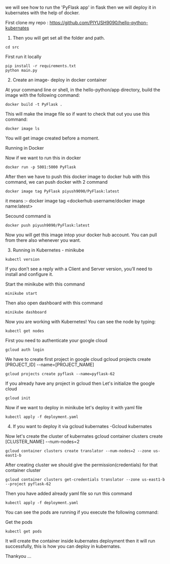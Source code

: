 we will see how to run the 'PyFlask app' in flask then we will deploy it in kubernates with the help of docker.



First clone my repo : https://github.com/PIYUSH9090/hello-python-kubernates

1) Then you will get set all the folder and path.

```
cd src
```
First run it locally
```
pip install -r requirements.txt
python main.py
```

2) Create an image- deploy in docker container

At your command line or shell, in the hello-python/app directory, build the image with the following command:
```
docker build -t PyFlask .
```

This will make the image file so if want to check that out you use this command:
```
docker image ls
```
You will get image created before a moment.

Running in Docker 

Now if we want to run this in docker 
```
docker run -p 5001:5000 PyFlask
```

After then we have to push this docker image to docker hub with this command, we can push docker with 2 command 

```
docker image tag PyFlask piyush9090/PyFlask:latest
```
it means :- docker image tag <docker image name> <dockerhub username/docker image name:latest>
    
Secound command is 
```
docker push piyush9090/PyFlask:latest
```

Now you will get this image intop your docker hub account. You can pull from there also whenever you want.


3) Running in Kubernetes - minikube

```
kubectl version
```
If you don’t see a reply with a Client and Server version, you’ll need to install and configure it.


Start the minikube with this command
```
minikube start
```

Then also open dashboard with this command
```
minikube dashboard
```

Now you are working with Kubernetes! You can see the node by typing:
```
kubectl get nodes
```

First you need to authenticate your google cloud
```
gcloud auth login
```

 We have to create first project in google cloud gcloud projects create [PROJECT_ID] --name=[PROJECT_NAME]
```
gcloud projects create pyflask --name=pyflask-62
```
If you already have any project in gcloud then Let's initialize the google cloud
```
gcloud init
```
Now if we want to deploy in minikube let's deploy it with yaml file
```
kubectl apply -f deployment.yaml
```

4) If you want to deploy it via gcloud kubernates -Gcloud kubernates

Now let's create the cluster of kubernates gcloud container clusters create [CLUSTER_NAME] --num-nodes=2
```
gcloud container clusters create translator --num-nodes=2 --zone us-east1-b
```

After creating cluster we should give the permission(credentials) for that container cluster
```
gcloud container clusters get-credentials translator --zone us-east1-b --project pyflask-62
```

Then you have added already yaml file so run this command

```
kubectl apply -f deployment.yaml
```
You can see the pods are running if you execute the following command:

Get the pods
```
kubectl get pods
```
It will create the container inside kubernates deployment then it will run successfully, this is how you can deploy in kubernates.





Thankyou ...
